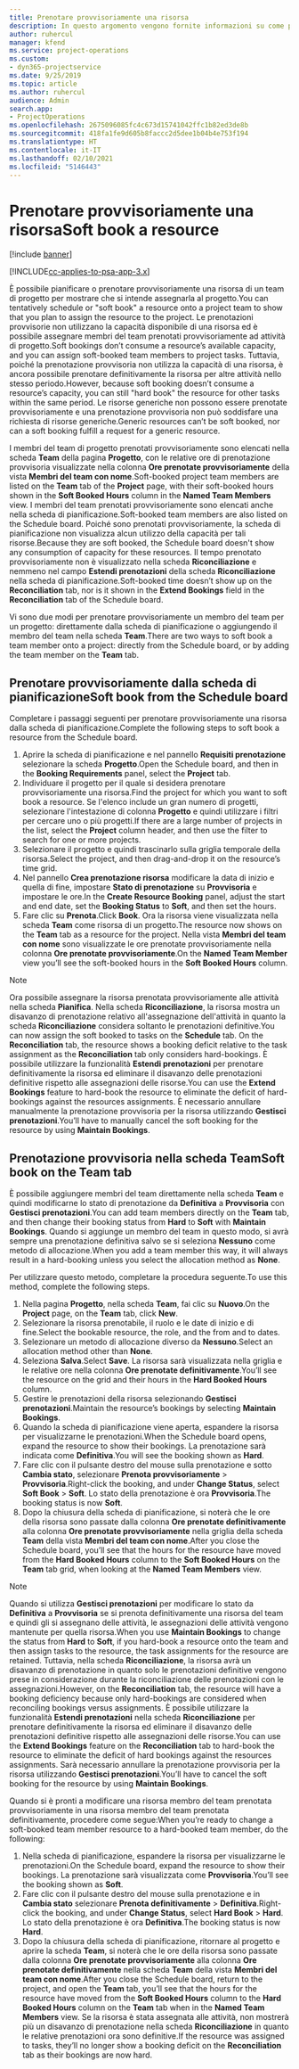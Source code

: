 ```yaml
---
title: Prenotare provvisoriamente una risorsa
description: In questo argomento vengono fornite informazioni su come pianificare o prenotare provvisoriamente membri del team di progetto.
author: ruhercul
manager: kfend
ms.service: project-operations
ms.custom:
- dyn365-projectservice
ms.date: 9/25/2019
ms.topic: article
ms.author: ruhercul
audience: Admin
search.app:
- ProjectOperations
ms.openlocfilehash: 2675096085fc4c673d15741042ffc1b82ed3de8b
ms.sourcegitcommit: 418fa1fe9d605b8faccc2d5dee1b04b4e753f194
ms.translationtype: HT
ms.contentlocale: it-IT
ms.lasthandoff: 02/10/2021
ms.locfileid: "5146443"
---
```

# <a name="soft-book-a-resource"></a><span data-ttu-id="de5a3-103">Prenotare provvisoriamente una risorsa</span><span class="sxs-lookup"><span data-stu-id="de5a3-103">Soft book a resource</span></span>

[!include [banner](../includes/psa-now-project-operations.md)]

[!INCLUDE[cc-applies-to-psa-app-3.x](../includes/cc-applies-to-psa-app-3x.md)]

<span data-ttu-id="de5a3-104">È possibile pianificare o prenotare provvisoriamente una risorsa di un team di progetto per mostrare che si intende assegnarla al progetto.</span><span class="sxs-lookup"><span data-stu-id="de5a3-104">You can tentatively schedule or "soft book" a resource onto a project team to show that you plan to assign the resource to the project.</span></span> <span data-ttu-id="de5a3-105">Le prenotazioni provvisorie non utilizzano la capacità disponibile di una risorsa ed è possibile assegnare membri del team prenotati provvisoriamente ad attività di progetto.</span><span class="sxs-lookup"><span data-stu-id="de5a3-105">Soft bookings don’t consume a resource’s available capacity, and you can assign soft-booked team members to project tasks.</span></span> <span data-ttu-id="de5a3-106">Tuttavia, poiché la prenotazione provvisoria non utilizza la capacità di una risorsa, è ancora possibile prenotare definitivamente la risorsa per altre attività nello stesso periodo.</span><span class="sxs-lookup"><span data-stu-id="de5a3-106">However, because soft booking doesn’t consume a resource’s capacity, you can still "hard book" the resource for other tasks within the same period.</span></span> <span data-ttu-id="de5a3-107">Le risorse generiche non possono essere prenotate provvisoriamente e una prenotazione provvisoria non può soddisfare una richiesta di risorse generiche.</span><span class="sxs-lookup"><span data-stu-id="de5a3-107">Generic resources can’t be soft booked, nor can a soft booking fulfill a request for a generic resource.</span></span>

<span data-ttu-id="de5a3-108">I membri del team di progetto prenotati provvisoriamente sono elencati nella scheda **Team** della pagina **Progetto**, con le relative ore di prenotazione provvisoria visualizzate nella colonna **Ore prenotate provvisoriamente** della vista **Membri del team con nome**.</span><span class="sxs-lookup"><span data-stu-id="de5a3-108">Soft-booked project team members are listed on the **Team** tab of the **Project** page, with their soft-booked hours shown in the **Soft Booked Hours** column in the **Named Team Members** view.</span></span> <span data-ttu-id="de5a3-109">I membri del team prenotati provvisoriamente sono elencati anche nella scheda di pianificazione.</span><span class="sxs-lookup"><span data-stu-id="de5a3-109">Soft-booked team members are also listed on the Schedule board.</span></span> <span data-ttu-id="de5a3-110">Poiché sono prenotati provvisoriamente, la scheda di pianificazione non visualizza alcun utilizzo della capacità per tali risorse.</span><span class="sxs-lookup"><span data-stu-id="de5a3-110">Because they are soft booked, the Schedule board doesn't show any consumption of capacity for these resources.</span></span> <span data-ttu-id="de5a3-111">Il tempo prenotato provvisoriamente non è visualizzato nella scheda **Riconciliazione** e nemmeno nel campo **Estendi prenotazioni** della scheda **Riconciliazione** nella scheda di pianificazione.</span><span class="sxs-lookup"><span data-stu-id="de5a3-111">Soft-booked time doesn’t show up on the **Reconciliation** tab, nor is it shown in the **Extend Bookings** field in the **Reconciliation** tab of the Schedule board.</span></span> 

<span data-ttu-id="de5a3-112">Vi sono due modi per prenotare provvisoriamente un membro del team per un progetto: direttamente dalla scheda di pianificazione o aggiungendo il membro del team nella scheda **Team**.</span><span class="sxs-lookup"><span data-stu-id="de5a3-112">There are two ways to soft book a team member onto a project: directly from the Schedule board, or by adding the team member on the **Team** tab.</span></span> 

## <a name="soft-book-from-the-schedule-board"></a><span data-ttu-id="de5a3-113">Prenotare provvisoriamente dalla scheda di pianificazione</span><span class="sxs-lookup"><span data-stu-id="de5a3-113">Soft book from the Schedule board</span></span>
<span data-ttu-id="de5a3-114">Completare i passaggi seguenti per prenotare provvisoriamente una risorsa dalla scheda di pianificazione.</span><span class="sxs-lookup"><span data-stu-id="de5a3-114">Complete the following steps to soft book a resource from the Schedule board.</span></span> 

1. <span data-ttu-id="de5a3-115">Aprire la scheda di pianificazione e nel pannello **Requisiti prenotazione** selezionare la scheda **Progetto**.</span><span class="sxs-lookup"><span data-stu-id="de5a3-115">Open the Schedule board, and then in the **Booking Requirements** panel, select the **Project** tab.</span></span>
2. <span data-ttu-id="de5a3-116">Individuare il progetto per il quale si desidera prenotare provvisoriamente una risorsa.</span><span class="sxs-lookup"><span data-stu-id="de5a3-116">Find the project for which you want to soft book a resource.</span></span> <span data-ttu-id="de5a3-117">Se l'elenco include un gran numero di progetti, selezionare l'intestazione di colonna **Progetto** e quindi utilizzare i filtri per cercare uno o più progetti.</span><span class="sxs-lookup"><span data-stu-id="de5a3-117">If there are a large number of projects in the list, select the **Project** column header, and then use the filter to search for one or more projects.</span></span>
3. <span data-ttu-id="de5a3-118">Selezionare il progetto e quindi trascinarlo sulla griglia temporale della risorsa.</span><span class="sxs-lookup"><span data-stu-id="de5a3-118">Select the project, and then drag-and-drop it on the resource’s time grid.</span></span>
5. <span data-ttu-id="de5a3-119">Nel pannello **Crea prenotazione risorsa** modificare la data di inizio e quella di fine, impostare **Stato di prenotazione** su **Provvisoria** e impostare le ore.</span><span class="sxs-lookup"><span data-stu-id="de5a3-119">In the **Create Resource Booking** panel, adjust the start and end date, set the **Booking Status** to **Soft**, and then set the hours.</span></span> 
6. <span data-ttu-id="de5a3-120">Fare clic su **Prenota**.</span><span class="sxs-lookup"><span data-stu-id="de5a3-120">Click **Book**.</span></span> <span data-ttu-id="de5a3-121">Ora la risorsa viene visualizzata nella scheda **Team** come risorsa di un progetto.</span><span class="sxs-lookup"><span data-stu-id="de5a3-121">The resource now shows on the **Team** tab as a resource for the project.</span></span> <span data-ttu-id="de5a3-122">Nella vista **Membri del team con nome** sono visualizzate le ore prenotate provvisoriamente nella colonna **Ore prenotate provvisoriamente**.</span><span class="sxs-lookup"><span data-stu-id="de5a3-122">On the **Named Team Member** view you’ll see the soft-booked hours in the **Soft Booked Hours** column.</span></span>

> [!NOTE]
> <span data-ttu-id="de5a3-123">Ora possibile assegnare la risorsa prenotata provvisoriamente alle attività nella scheda **Pianifica**. Nella scheda **Riconciliazione**, la risorsa mostra un disavanzo di prenotazione relativo all'assegnazione dell'attività in quanto la scheda **Riconciliazione** considera soltanto le prenotazioni definitive.</span><span class="sxs-lookup"><span data-stu-id="de5a3-123">You can now assign the soft booked to tasks on the **Schedule** tab. On the **Reconciliation** tab, the resource shows a booking deficit relative to the task assignment as the **Reconciliation** tab only considers hard-bookings.</span></span> <span data-ttu-id="de5a3-124">È possibile utilizzare la funzionalità **Estendi prenotazioni** per prenotare definitivamente la risorsa ed eliminare il disavanzo delle prenotazioni definitive rispetto alle assegnazioni delle risorse.</span><span class="sxs-lookup"><span data-stu-id="de5a3-124">You can use the **Extend Bookings** feature to hard-book the resource to eliminate the deficit of hard-bookings against the resources assignments.</span></span> <span data-ttu-id="de5a3-125">È necessario annullare manualmente la prenotazione provvisoria per la risorsa utilizzando **Gestisci prenotazioni**.</span><span class="sxs-lookup"><span data-stu-id="de5a3-125">You’ll have to manually cancel the soft booking for the resource by using **Maintain Bookings**.</span></span>

## <a name="soft-book-on-the-team-tab"></a><span data-ttu-id="de5a3-126">Prenotazione provvisoria nella scheda Team</span><span class="sxs-lookup"><span data-stu-id="de5a3-126">Soft book on the Team tab</span></span>

<span data-ttu-id="de5a3-127">È possibile aggiungere membri del team direttamente nella scheda **Team** e quindi modificarne lo stato di prenotazione da **Definitiva** a **Provvisoria** con **Gestisci prenotazioni**.</span><span class="sxs-lookup"><span data-stu-id="de5a3-127">You can add team members directly on the **Team** tab, and then change their booking status from **Hard** to **Soft** with **Maintain Bookings**.</span></span> <span data-ttu-id="de5a3-128">Quando si aggiunge un membro del team in questo modo, si avrà sempre una prenotazione definitiva salvo se si seleziona **Nessuno** come metodo di allocazione.</span><span class="sxs-lookup"><span data-stu-id="de5a3-128">When you add a team member this way, it will always result in a hard-booking unless you select the allocation method as **None**.</span></span>

<span data-ttu-id="de5a3-129">Per utilizzare questo metodo, completare la procedura seguente.</span><span class="sxs-lookup"><span data-stu-id="de5a3-129">To use this method, complete the following steps.</span></span>

1. <span data-ttu-id="de5a3-130">Nella pagina **Progetto**, nella scheda **Team**, fai clic su **Nuovo**.</span><span class="sxs-lookup"><span data-stu-id="de5a3-130">On the **Project** page, on the **Team** tab, click **New**.</span></span>
2. <span data-ttu-id="de5a3-131">Selezionare la risorsa prenotabile, il ruolo e le date di inizio e di fine.</span><span class="sxs-lookup"><span data-stu-id="de5a3-131">Select the bookable resource, the role, and the from and to dates.</span></span>
3. <span data-ttu-id="de5a3-132">Selezionare un metodo di allocazione diverso da **Nessuno**.</span><span class="sxs-lookup"><span data-stu-id="de5a3-132">Select an allocation method other than **None**.</span></span>
4. <span data-ttu-id="de5a3-133">Seleziona **Salva**.</span><span class="sxs-lookup"><span data-stu-id="de5a3-133">Select **Save**.</span></span> <span data-ttu-id="de5a3-134">La risorsa sarà visualizzata nella griglia e le relative ore nella colonna **Ore prenotate definitivamente**.</span><span class="sxs-lookup"><span data-stu-id="de5a3-134">You’ll see the resource on the grid and their hours in the **Hard Booked Hours** column.</span></span>
5. <span data-ttu-id="de5a3-135">Gestire le prenotazioni della risorsa selezionando **Gestisci prenotazioni**.</span><span class="sxs-lookup"><span data-stu-id="de5a3-135">Maintain the resource’s bookings by selecting **Maintain Bookings**.</span></span>
6. <span data-ttu-id="de5a3-136">Quando la scheda di pianificazione viene aperta, espandere la risorsa per visualizzarne le prenotazioni.</span><span class="sxs-lookup"><span data-stu-id="de5a3-136">When the Schedule board opens, expand the resource to show their bookings.</span></span> <span data-ttu-id="de5a3-137">La prenotazione sarà indicata come **Definitiva**.</span><span class="sxs-lookup"><span data-stu-id="de5a3-137">You will see the booking shown as **Hard**.</span></span>
7. <span data-ttu-id="de5a3-138">Fare clic con il pulsante destro del mouse sulla prenotazione e sotto **Cambia stato**, selezionare **Prenota provvisoriamente** \> **Provvisoria**.</span><span class="sxs-lookup"><span data-stu-id="de5a3-138">Right-click the booking, and under **Change Status**, select **Soft Book** \> **Soft**.</span></span> <span data-ttu-id="de5a3-139">Lo stato della prenotazione è ora **Provvisoria**.</span><span class="sxs-lookup"><span data-stu-id="de5a3-139">The booking status is now **Soft**.</span></span>
8. <span data-ttu-id="de5a3-140">Dopo la chiusura della scheda di pianificazione, si noterà che le ore della risorsa sono passate dalla colonna **Ore prenotate definitivamente** alla colonna **Ore prenotate provvisoriamente** nella griglia della scheda **Team** della vista **Membri del team con nome**.</span><span class="sxs-lookup"><span data-stu-id="de5a3-140">After you close the Schedule board, you’ll see that the hours for the resource have moved from the **Hard Booked Hours** column to the **Soft Booked Hours** on the **Team** tab grid, when looking at the **Named Team Members** view.</span></span>

> [!NOTE]
> <span data-ttu-id="de5a3-141">Quando si utilizza **Gestisci prenotazioni** per modificare lo stato da **Definitiva** a **Provvisoria** se si prenota definitivamente una risorsa del team e quindi gli si assegnano delle attività, le assegnazioni delle attività vengono mantenute per quella risorsa.</span><span class="sxs-lookup"><span data-stu-id="de5a3-141">When you use **Maintain Bookings** to change the status from **Hard** to **Soft**, if you hard-book a resource onto the team and then assign tasks to the resource, the task assignments for the resource are retained.</span></span> <span data-ttu-id="de5a3-142">Tuttavia, nella scheda **Riconciliazione**, la risorsa avrà un disavanzo di prenotazione in quanto solo le prenotazioni definitive vengono prese in considerazione durante la riconciliazione delle prenotazioni con le assegnazioni.</span><span class="sxs-lookup"><span data-stu-id="de5a3-142">However, on the **Reconciliation** tab, the resource will have a booking deficiency because only hard-bookings are considered when reconciling bookings versus assignments.</span></span> <span data-ttu-id="de5a3-143">È possibile utilizzare la funzionalità **Estendi prenotazioni** nella scheda **Riconciliazione** per prenotare definitivamente la risorsa ed eliminare il disavanzo delle prenotazioni definitive rispetto alle assegnazioni delle risorse.</span><span class="sxs-lookup"><span data-stu-id="de5a3-143">You can use the **Extend Bookings** feature on the **Reconciliation** tab to hard-book the resource to eliminate the deficit of hard bookings against the resources assignments.</span></span> <span data-ttu-id="de5a3-144">Sarà necessario annullare la prenotazione provvisoria per la risorsa utilizzando **Gestisci prenotazioni**.</span><span class="sxs-lookup"><span data-stu-id="de5a3-144">You’ll have to cancel the soft booking for the resource by using **Maintain Bookings**.</span></span>

<span data-ttu-id="de5a3-145">Quando si è pronti a modificare una risorsa membro del team prenotata provvisoriamente in una risorsa membro del team prenotata definitivamente, procedere come segue:</span><span class="sxs-lookup"><span data-stu-id="de5a3-145">When you’re ready to change a soft-booked team member resource to a hard-booked team member, do the following:</span></span>

1. <span data-ttu-id="de5a3-146">Nella scheda di pianificazione, espandere la risorsa per visualizzarne le prenotazioni.</span><span class="sxs-lookup"><span data-stu-id="de5a3-146">On the Schedule board, expand the resource to show their bookings.</span></span> <span data-ttu-id="de5a3-147">La prenotazione sarà visualizzata come **Provvisoria**.</span><span class="sxs-lookup"><span data-stu-id="de5a3-147">You’ll see the booking shown as **Soft**.</span></span>
2. <span data-ttu-id="de5a3-148">Fare clic con il pulsante destro del mouse sulla prenotazione e in **Cambia stato** selezionare **Prenota definitivamente** \> **Definitiva**.</span><span class="sxs-lookup"><span data-stu-id="de5a3-148">Right-click the booking, and under **Change Status**, select **Hard Book** \> **Hard**.</span></span> <span data-ttu-id="de5a3-149">Lo stato della prenotazione è ora **Definitiva**.</span><span class="sxs-lookup"><span data-stu-id="de5a3-149">The booking status is now **Hard**.</span></span>
3. <span data-ttu-id="de5a3-150">Dopo la chiusura della scheda di pianificazione, ritornare al progetto e aprire la scheda **Team**, si noterà che le ore della risorsa sono passate dalla colonna **Ore prenotate provvisoriamente** alla colonna **Ore prenotate definitivamente** nella scheda **Team** della vista **Membri del team con nome**.</span><span class="sxs-lookup"><span data-stu-id="de5a3-150">After you close the Schedule board, return to the project, and open the **Team** tab, you’ll see that the hours for the resource have moved from the **Soft Booked Hours** column to the **Hard Booked Hours** column on the **Team** tab when in the **Named Team Members** view.</span></span> <span data-ttu-id="de5a3-151">Se la risorsa è stata assegnata alle attività, non mostrerà più un disavanzo di prenotazione nella scheda **Riconciliazione** in quanto le relative prenotazioni ora sono definitive.</span><span class="sxs-lookup"><span data-stu-id="de5a3-151">If the resource was assigned to tasks, they’ll no longer show a booking deficit on the **Reconciliation** tab as their bookings are now hard.</span></span>

